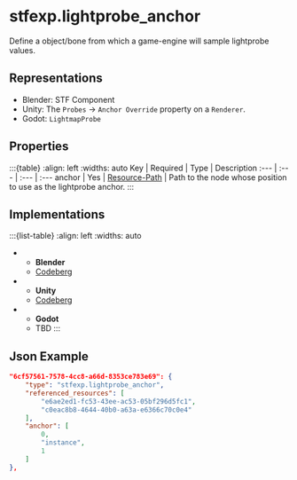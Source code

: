 # stfexp.lightprobe_anchor
Define a object/bone from which a game-engine will sample lightprobe values.

## Representations
* Blender: STF Component
* Unity: The `Probes` -> `Anchor Override` property on a `Renderer`.
* Godot: `LightmapProbe`

## Properties
:::{table}
:align: left
:widths: auto
Key | Required | Type | Description
:--- | :--- | :--- | :---
anchor | Yes | [Resource-Path](../../format/stf_format.md#resource-path) | Path to the node whose position to use as the lightprobe anchor.
:::

## Implementations
:::{list-table}
:align: left
:widths: auto
*	- **Blender**
	- [Codeberg](https://codeberg.org/emperorofmars/stf_blender/src/branch/master/stfblender/stf_modules/expanded/stfexp_constraint_twist.py)
*	- **Unity**
	- [Codeberg](https://codeberg.org/emperorofmars/stf_unity/src/branch/master/Runtime/Modules/Modules_Expanded/STFEXP_Constraint_Twist.cs)
*	- **Godot**
	- TBD
:::

## Json Example
```json
"6cf57561-7578-4cc8-a66d-8353ce783e69": {
	"type": "stfexp.lightprobe_anchor",
	"referenced_resources": [
		"e6ae2ed1-fc53-43ee-ac53-05bf296d5fc1",
		"c0eac8b8-4644-40b0-a63a-e6366c70c0e4"
	],
	"anchor": [
		0,
		"instance",
		1
	]
},
```
